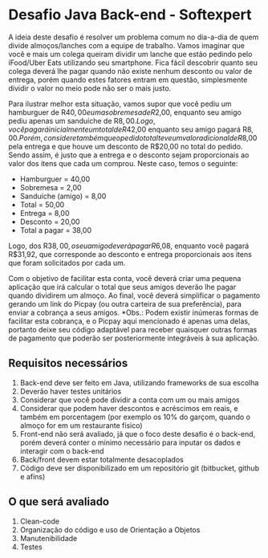 
# Desafio Java Back-end - Softexpert 

A ideia deste desafio é resolver um problema comum no dia-a-dia de quem divide almoços/lanches com a equipe de trabalho. Vamos imaginar que você e mais um colega queiram dividir um lanche que estão pedindo pelo iFood/Uber Eats utilizando seu smartphone. Fica fácil descobrir quanto seu colega deverá lhe pagar quando não existe nenhum desconto ou valor de entrega, porém quando estes fatores entram em questão, simplesmente dividir o valor no meio pode não ser o mais justo. 

Para ilustrar melhor esta situação, vamos supor que você pediu um hamburguer de R$40,00 e uma sobremesa de R$2,00, enquanto seu amigo pediu apenas um sanduíche de R$8,00. Logo, você pagará inicialmente um total de R$42,00 enquanto seu amigo pagará R$8,00. Porém, considere também que o pedido total teve um valor adicional de R$8,00 pela entrega e que houve um desconto de R$20,00 no total do pedido. Sendo assim, é justo que a entrega e o desconto sejam proporcionais ao valor dos itens que cada um comprou. 
Neste caso, temos o seguinte: 
* Hamburguer = 40,00 
* Sobremesa = 2,00 
* Sanduíche (amigo) = 8,00 
* Total = 50,00 
* Entrega = 8,00 
* Desconto = 20,00 
* Total a pagar = 38,00 

Logo, dos R$38,00, o seu amigo deverá pagar R$6,08, enquanto você pagará R$31,92, que corresponde ao desconto e entrega proporcionais aos itens que foram solicitados por cada um. 

Com o objetivo de facilitar esta conta, você deverá criar uma pequena aplicação que irá calcular o total que seus amigos deverão lhe pagar quando dividirem um almoço. Ao final, você deverá simplificar o pagamento gerando um link do Picpay (ou outra carteira de sua preferência), para enviar a cobrança a seus amigos. 
*Obs.: Podem existir inúmeras formas de facilitar esta cobrança, e o Picpay aqui mencionado é apenas uma delas, portanto deixe seu código adaptável para receber quaisquer outras formas de pagamento que poderão ser posteriormente integráveis à sua aplicação. 

## Requisitos necessários 

1. Back-end deve ser feito em Java, utilizando frameworks de sua escolha 
2. Deverão haver testes unitários 
3. Considerar que você pode dividir a conta com um ou mais amigos 
4. Considerar que podem haver descontos e acréscimos em reais, e também em porcentagem (por exemplo os 10% do garçom, quando o almoço for em um restaurante físico) 
5. Front-end não será avaliado, já que o foco deste desafio é o back-end, porém deverá conter o mínimo necessário para inputar os dados e interagir com o back-end 
6. Back/front devem estar totalmente desacoplados 
7. Código deve ser disponibilizado em um repositório git (bitbucket, github e afins) 

## O que será avaliado 

1. Clean-code 
2. Organização do código e uso de Orientação a Objetos 
3. Manutenibilidade 
4. Testes

